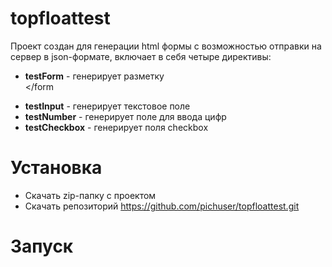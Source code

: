 # topfloattest
Проект создан для генерации html формы с возможностью отправки на сервер в json-формате, включает в себя четыре директивы:
* **testForm** - генерирует разметку <form></form
* **testInput** - генерирует текстовое поле
* **testNumber** - генерирует поле для ввода цифр
* **testCheckbox** - генерирует поля checkbox

# Установка
* Скачать zip-папку с проектом
* Скачать репозиторий https://github.com/pichuser/topfloattest.git

# Запуск
